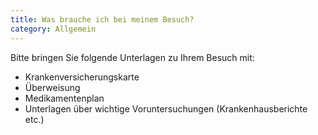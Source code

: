 ```yaml
---
title: Was brauche ich bei meinem Besuch?
category: Allgemein
---
```

Bitte bringen Sie folgende Unterlagen zu Ihrem Besuch mit:
- Krankenversicherungskarte
- Überweisung
- Medikamentenplan
- Unterlagen über wichtige Voruntersuchungen (Krankenhausberichte etc.)

